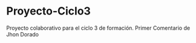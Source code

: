 # Proyecto-Ciclo3
Proyecto colaborativo para el ciclo 3 de formación. 
Primer Comentario de Jhon Dorado
